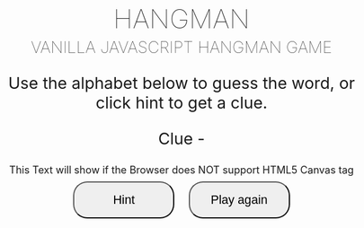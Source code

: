<html>
<head>
<style>
  /* Variabes */  
$green: #4b9467;
$base-color:$green;
$grey: #04060b;
$white: #e4eefa;
$blue: #4877b7;
$red: #7f3136;
/* Mixin's */ 
@mixin transition {
  -webkit-transition: all 0.5s ease-in-out;
  -moz-transition: all 0.5s ease-in-out;
  transition: all 0.5s ease-in-out;
}
@mixin clear {
  &:after {
      content: "";
      display: table;
      clear: both;
    }
}
 @mixin box-size {
  -webkit-box-sizing: border-box;
  -moz-box-sizing: border-box;
  box-sizing: border-box;
}
 @mixin transition {
  -webkit-transition: all 0.3s ease-in-out;
  -moz-transition: all 0.3s ease-in-out;
  transition: all 0.3s ease-in-out;
}
@mixin fade {
  -moz-transition: all 1s ease-in;
  -moz-transition:all 0.3s ease-in-out;
  -webkit-transition:all 0.3s ease-in-out;
}
@mixin opacity {
  opacity:0.4;
  filter:alpha(opacity=40); 
  @include fade;
}
@mixin corners ($radius) {
  -moz-border-radius: $radius;
  -webkit-border-radius: $radius;
  border-radius: $radius; 
  -khtml-border-radius: $radius; 
}
body {
  height:100%;
  text-align:center;
  font-size:18px;
}
.wrappper{
  @include clear;
  width:100%;
  margin:0 auto;
}
canvas{
  border: $white dashed 2px;
  padding:15px;
}
h1, h2, h3 {
	font-weight: 100;
	text-transform: uppercase;
   margin:5px 0;
}
h1 {
	font-size: 2.6em;
}
h2 {
	font-size: 1.6em;
}
p{
  font-size: 1.6em;
}
#alphabet {
  @include clear;
  margin:15px auto;
  padding:0;
  max-width:900px;
}
#alphabet li {
  color: $white;
  float:left;
  margin: 0 3px 3px 0;
  list-style:none;
  width:35px;
  height:30px;
  padding-top:10px;
  cursor:pointer;
  @include corners(5px);
  border: solid 1px $white;
    &:hover{
      background:$base-color;
      border: solid 1px $white;
    }
}
#my-word {
  margin: 0;
  display: block;
  padding: 0;
  display:block;
}
#my-word li {
  position: relative;
  list-style: none;
  margin: 0;
  display: inline-block;
  padding: 0 10px;
  font-size:1.6em;
}
.active {
  @include opacity;
  cursor:default;    
  &:hover{
      @include fade;
      @include opacity;
    }
}
#mylives{
  font-size:1.6em;
  text-align:center;
  display:block;
}
button{
  @include corners (5px);
  background:$base-color;
  border-radius: 25px;
  text-decoration:none;
  cursor:pointer;
  font-size:1.2em;
  padding:18px 10px;
  width:180px;
  margin: 10px;
  outline: none;
    &:hover{
      @include transition;
      background:$white;
    }
}
@media (max-width: 767px) {
  #alphabet {
  padding:0 0 0 15px;
}
  }
  @media (max-width: 480px) {
  #alphabet {
  padding:0 0 0 25px;
}
  }
</style>
</head>

<body>
<script>
  window.onload = function () {
var alphabet = ['a', 'b', 'c', 'd', 'e', 'f', 'g', 'h',
      'i', 'j', 'k', 'l', 'm', 'n', 'o', 'p', 'q', 'r', 's',
      't', 'u', 'v', 'w', 'x', 'y', 'z'];
var categories;         // Array of topics
var chosenCategory;     // Selected catagory
var getHint ;          // Word getHint
var word ;              // Selected word
var guess ;             // Geuss
var geusses = [ ];      // Stored geusses
var lives ;             // Lives
var counter ;           // Count correct geusses
var space;              // Number of spaces in word '-'
// Get elements
var showLives = document.getElementById("mylives");
var showCatagory = document.getElementById("scatagory");
var getHint = document.getElementById("hint");
var showClue = document.getElementById("clue");
// create alphabet ul
var buttons = function () {
  myButtons = document.getElementById('buttons');
  letters = document.createElement('ul');
  for (var i = 0; i < alphabet.length; i++) {
    letters.id = 'alphabet';
    list = document.createElement('li');
    list.id = 'letter';
    list.innerHTML = alphabet[i];
    check();
    myButtons.appendChild(letters);
    letters.appendChild(list);
  }
}
// Select Catagory
var selectCat = function () {
  if (chosenCategory === categories[0]) {
    catagoryName.innerHTML = "The Chosen Category Is Premier League Football Teams";
  } else if (chosenCategory === categories[1]) {
    catagoryName.innerHTML = "The Chosen Category Is Films";
  } else if (chosenCategory === categories[2]) {
    catagoryName.innerHTML = "The Chosen Category Is Cities";
  }
}
// Create geusses ul
 result = function () {
  wordHolder = document.getElementById('hold');
  correct = document.createElement('ul');
  for (var i = 0; i < word.length; i++) {
    correct.setAttribute('id', 'my-word');
    guess = document.createElement('li');
    guess.setAttribute('class', 'guess');
    if (word[i] === "-") {
      guess.innerHTML = "-";
      space = 1;
    } else {
      guess.innerHTML = "_";
    }
    geusses.push(guess);
    wordHolder.appendChild(correct);
    correct.appendChild(guess);
  }
}
// Show lives
 comments = function () {
  showLives.innerHTML = "You have " + lives + " lives";
  if (lives < 1) {
    showLives.innerHTML = "Game Over";
  }
  for (var i = 0; i < geusses.length; i++) {
    if (counter + space === geusses.length) {
      showLives.innerHTML = "You Win!";
    }
  }
}
    // Animate man
var animate = function () {
  var drawMe = lives ;
  drawArray[drawMe]();
}
 // Hangman
canvas =  function(){
  myStickman = document.getElementById("stickman");
  context = myStickman.getContext('2d');
  context.beginPath();
  context.strokeStyle = "#e4eefa";
  context.lineWidth = 2;
};
  head = function(){
    myStickman = document.getElementById("stickman");
    context = myStickman.getContext('2d');
    context.beginPath();
    context.arc(60, 25, 10, 0, Math.PI*2, true);
    context.stroke();
  }
draw = function($pathFromx, $pathFromy, $pathTox, $pathToy) { 
  context.moveTo($pathFromx, $pathFromy);
  context.lineTo($pathTox, $pathToy);
  context.stroke(); 
}
 frame1 = function() {
   draw (0, 150, 150, 150);
 };
 frame2 = function() {
   draw (10, 0, 10, 600);
 };
 frame3 = function() {
   draw (0, 5, 70, 5);
 };
 frame4 = function() {
   draw (60, 5, 60, 15);
 };
 torso = function() {
   draw (60, 36, 60, 70);
 };
 rightArm = function() {
   draw (60, 46, 100, 50);
 };
 leftArm = function() {
   draw (60, 46, 20, 50);
 };
 rightLeg = function() {
   draw (60, 70, 100, 100);
 };
 leftLeg = function() {
   draw (60, 70, 20, 100);
 };
drawArray = [rightLeg, leftLeg, rightArm, leftArm,  torso,  head, frame4, frame3, frame2, frame1]; 
// OnClick Function
 check = function () {
  list.onclick = function () {
    var geuss = (this.innerHTML);
    this.setAttribute("class", "active");
    this.onclick = null;
    for (var i = 0; i < word.length; i++) {
      if (word[i] === geuss) {
        geusses[i].innerHTML = geuss;
        counter += 1;
      } 
    }
    var j = (word.indexOf(geuss));
    if (j === -1) {
      lives -= 1;
      comments();
      animate();
    } else {
      comments();
    }
  }
} 
// Play
play = function () {
  categories = [
      ["Everton", "Liverpool","Manchester United", "Swansea", "Chelsea", "Hull", "Manchester-City", "Newcastle-United", "Liverpool FC", ],
      ["Alien", "Dirty-Harry", "Gladiator", "Finding-Nemo", "jaws"],
      ["manchester", "milan", "madrid", "amsterdam", "prague"]
  ];
  chosenCategory = categories[Math.floor(Math.random() * categories.length)];
  word = chosenCategory[Math.floor(Math.random() * chosenCategory.length)];
  word = word.replace(/\s/g, "-");
  console.log(word);
  buttons();
  geusses = [ ];
  lives = 10;
  counter = 0;
  space = 0;
  result();
  comments();
  selectCat();
  canvas();
}
play();
// Hint
  hint.onclick = function() {
    hints = [
      ["Based in Mersyside", "Based in Mersyside", "The Best Soccer Team","First Welsh team to reach the Premier Leauge", "Owned by A russian Billionaire", "Once managed by Phil Brown", "2013 FA Cup runners up", "Gazza's first club", "Liver..."],
      ["Science-Fiction horror film", "1970 American action film", "Historical drama", "Anamated Fish", "Giant great white shark"],
      ["Northern city in the UK", "Home of AC and Inter", "Spanish capital", "Netherlands capital", "Czech Republic capital"]
  ];
  var catagoryIndex = categories.indexOf(chosenCategory);
  var hintIndex = chosenCategory.indexOf(word);
  showClue.innerHTML = "Clue: - " +  hints [catagoryIndex][hintIndex];
};
 // Reset
document.getElementById('reset').onclick = function() {
  correct.parentNode.removeChild(correct);
  letters.parentNode.removeChild(letters);
  showClue.innerHTML = "";
  context.clearRect(0, 0, 400, 400);
  play();
}
}
</script>
<div class="wrapper">
   <h1>Hangman</h1>
    <h2>Vanilla JavaScript Hangman Game</h2>
    <p>Use the alphabet below to guess the word, or click hint to get a clue. </p>
</div>
<div class="wrapper">
    <div id="buttons">
    </div>  
    <p id="catagoryName"></p>
    <div id="hold">
    </div>
    <p id="mylives"></p>
    <p id="clue">Clue -</p>  
     <canvas id="stickman">This Text will show if the Browser does NOT support HTML5 Canvas tag</canvas>
    <div class="container">
      <button id="hint">Hint</button>
      <button id="reset">Play again</button>
    </div>
</div>
</body>
</html>
